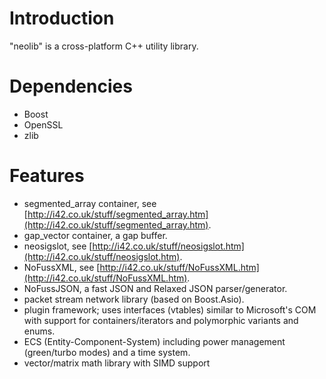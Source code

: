 # Introduction
"neolib" is a cross-platform C++ utility library.

# Dependencies
* Boost
* OpenSSL
* zlib

# Features
* segmented_array container, see [http://i42.co.uk/stuff/segmented_array.htm](http://i42.co.uk/stuff/segmented_array.htm).
* gap_vector container, a gap buffer.
* neosigslot, see [http://i42.co.uk/stuff/neosigslot.htm](http://i42.co.uk/stuff/neosigslot.htm).
* NoFussXML, see [http://i42.co.uk/stuff/NoFussXML.htm](http://i42.co.uk/stuff/NoFussXML.htm).
* NoFussJSON, a fast JSON and Relaxed JSON parser/generator.
* packet stream network library (based on Boost.Asio).
* plugin framework; uses interfaces (vtables) similar to Microsoft's COM with support for containers/iterators and polymorphic variants and enums.
* ECS (Entity-Component-System) including power management (green/turbo modes) and a time system.
* vector/matrix math library with SIMD support

